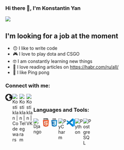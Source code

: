 ### Hi there 👋, I'm Konstantin Yan

![](https://www.codewars.com/users/Yankeegohome/badges/large)

## I'm looking for a job at the moment
- 🙃 I like to write code
- 🎮 I love to play dota and CSGO
- 🤓 I am constantly learning new things
- 📘 I love reading articles on https://habr.com/ru/all/
- 🏓 I like Ping pong 

### Connect with me:

[<img align="left" alt="resume" width="22px" src="https://raw.githubusercontent.com/iconic/open-iconic/master/svg/globe.svg" />][website]
[<img align="left" alt="KostikIan | Codewars" width="22px" src="https://sun9-west.userapi.com/sun9-69/s/v1/if2/NSHk8EZQ0BI0vo7scwXzA7OGmTadWaUq7iroQ-rgh92uQzPgRaZSp6Yyvh_xiT3BP-TgBgSNc4LEdZzpkbS2OYww.jpg?size=150x150&quality=96&type=album" />][Codewars]
[<img align="left" alt="KostikIan | Telegram" width="22px" src="https://sun9-west.userapi.com/sun9-65/s/v1/if2/AwiwIjBEA9zMGUZIIhNtLakIaxNWr30cm1Hif7fWefXVjVf5ciR-AqAkUwRvU_uALLxGVqL6b6-gIuAm4R55pz7L.jpg?size=605x412&quality=96&type=album"/>][Telegram]
[<img align="left" alt="KostikIan | VK" width="22px" src="https://cdn.jsdelivr.net/npm/simple-icons@v3/icons/vk.svg" />][vk]

<br />

### Languages and Tools:

<img align="left" alt="Django" width="26px" src="https://sun9-west.userapi.com/sun9-71/s/v1/if2/_uw2OGDxgda_vHovIS58TSPYUXIXLA--woF0hTAc6_JGHJwIsEKS4XSivBldVp78KtPNFtSrpFlQvos6OJivqmYS.jpg?size=622x401&quality=96&type=album" />
<img align="left" alt="HTML5" width="26px" src="https://raw.githubusercontent.com/github/explore/80688e429a7d4ef2fca1e82350fe8e3517d3494d/topics/html/html.png" />
<img align="left" alt="CSS3" width="26px" src="https://raw.githubusercontent.com/github/explore/80688e429a7d4ef2fca1e82350fe8e3517d3494d/topics/css/css.png" />
<img align="left" alt="PyCharm" width="26px" src="https://sun9-west.userapi.com/sun9-9/s/v1/if2/cJcmnhJZgDo-Gi1Zvf57YqKKgrjRiiuaX48QahNHVuGTcdFW293evfLvlWSIT09Xk1zUh08JeZD9leflpj6_51JK.jpg?size=1024x1024&quality=96&type=album" />
<img align="left" alt="Visual Studio Code" width="26px" src="https://raw.githubusercontent.com/github/explore/80688e429a7d4ef2fca1e82350fe8e3517d3494d/topics/visual-studio-code/visual-studio-code.png" />
<img align="left" alt="Python" width="26px" src="https://sun9-west.userapi.com/sun9-13/s/v1/if2/Nrzwsy0Anp1wKpa6reaEfbuteooBhtzClIY7FrDCWM-tA-OCWLfQwSGgFNEEDNuzCQ9oHGjfeZpsZDxUWZv1In1V.jpg?size=910x910&quality=96&type=album" />
<img align="left" alt="PostgreSQL" width="26px" src="https://sun9-east.userapi.com/sun9-32/s/v1/if2/UEMo4rRoy0jWaxu6i_zo3LroUAVGk-Ry5tE3Kyy-seGyba62l4i3RpuBQg2gpeadQVO7fJW9-o5QX_nOhfRaIj1w.jpg?size=920x600&quality=96&type=album" />


<br />
<br />


[website]: https://yankeegohome.github.io/resume/
[Codewars]: https://www.codewars.com/users/Yankeegohome/
[Telegram]: https://t.me/Ush1wakamaru
[vk]: https://vk.com/focu5nick
